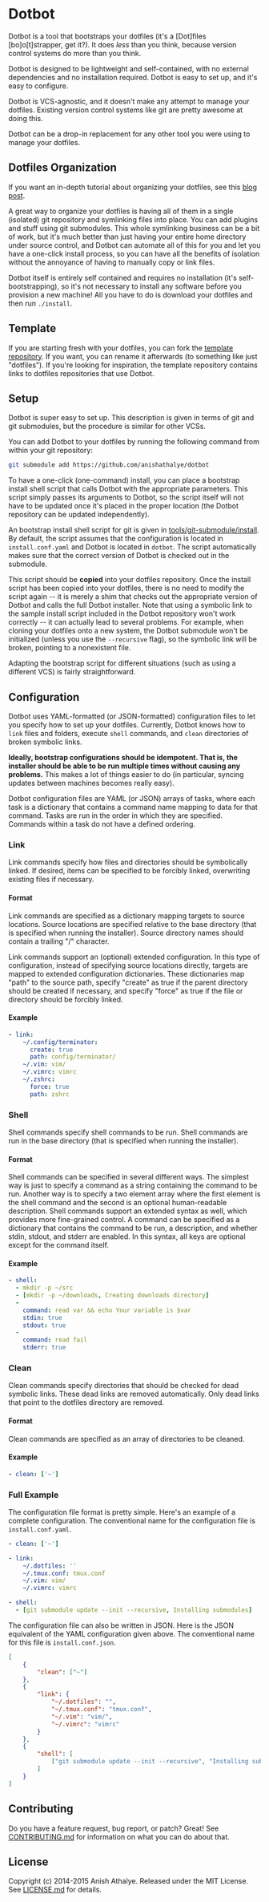 Dotbot
======

Dotbot is a tool that bootstraps your dotfiles (it's a [Dot]files
[bo]o[t]strapper, get it?). It does *less* than you think, because version
control systems do more than you think.

Dotbot is designed to be lightweight and self-contained, with no external
dependencies and no installation required. Dotbot is easy to set up, and it's
easy to configure.

Dotbot is VCS-agnostic, and it doesn't make any attempt to manage your
dotfiles. Existing version control systems like git are pretty awesome at doing
this.

Dotbot can be a drop-in replacement for any other tool you were using to manage
your dotfiles.

Dotfiles Organization
---------------------

If you want an in-depth tutorial about organizing your dotfiles, see this [blog
post][managing-dotfiles-post].

A great way to organize your dotfiles is having all of them in a single
(isolated) git repository and symlinking files into place. You can add plugins
and stuff using git submodules. This whole symlinking business can be a bit of
work, but it's much better than just having your entire home directory under
source control, and Dotbot can automate all of this for you and let you have a
one-click install process, so you can have all the benefits of isolation
without the annoyance of having to manually copy or link files.

Dotbot itself is entirely self contained and requires no installation (it's
self-bootstrapping), so it's not necessary to install any software before you
provision a new machine! All you have to do is download your dotfiles and then
run `./install`.

Template
--------

If you are starting fresh with your dotfiles, you can fork the [template
repository][template]. If you want, you can rename it afterwards (to something
like just "dotfiles"). If you're looking for inspiration, the template
repository contains links to dotfiles repositories that use Dotbot.

Setup
-----

Dotbot is super easy to set up. This description is given in terms of git and
git submodules, but the procedure is similar for other VCSs.

You can add Dotbot to your dotfiles by running the following command from
within your git repository:

```bash
git submodule add https://github.com/anishathalye/dotbot
```

To have a one-click (one-command) install, you can place a bootstrap install
shell script that calls Dotbot with the appropriate parameters. This script
simply passes its arguments to Dotbot, so the script itself will not have to be
updated once it's placed in the proper location (the Dotbot repository can be
updated independently).

An bootstrap install shell script for git is given in
[tools/git-submodule/install][git-install]. By default, the script assumes that
the configuration is located in `install.conf.yaml` and Dotbot is located in
`dotbot`. The script automatically makes sure that the correct version of
Dotbot is checked out in the submodule.

This script should be **copied** into your dotfiles repository. Once the
install script has been copied into your dotfiles, there is no need to modify
the script again -- it is merely a shim that checks out the appropriate version
of Dotbot and calls the full Dotbot installer. Note that using a symbolic link
to the sample install script included in the Dotbot repository won't work
correctly -- it can actually lead to several problems. For example, when
cloning your dotfiles onto a new system, the Dotbot submodule won't be
initialized (unless you use the `--recursive` flag), so the symbolic link will
be broken, pointing to a nonexistent file.

Adapting the bootstrap script for different situations (such as using a
different VCS) is fairly straightforward.

Configuration
-------------

Dotbot uses YAML-formatted (or JSON-formatted) configuration files to let you
specify how to set up your dotfiles. Currently, Dotbot knows how to `link`
files and folders, execute `shell` commands, and `clean` directories of broken
symbolic links.

**Ideally, bootstrap configurations should be idempotent. That is, the
installer should be able to be run multiple times without causing any
problems.** This makes a lot of things easier to do (in particular, syncing
updates between machines becomes really easy).

Dotbot configuration files are YAML (or JSON) arrays of tasks, where each task
is a dictionary that contains a command name mapping to data for that command.
Tasks are run in the order in which they are specified. Commands within a task
do not have a defined ordering.

### Link

Link commands specify how files and directories should be symbolically linked.
If desired, items can be specified to be forcibly linked, overwriting existing
files if necessary.

#### Format

Link commands are specified as a dictionary mapping targets to source
locations. Source locations are specified relative to the base directory (that
is specified when running the installer). Source directory names should contain
a trailing "/" character.

Link commands support an (optional) extended configuration. In this type of
configuration, instead of specifying source locations directly, targets are
mapped to extended configuration dictionaries. These dictionaries map "path" to
the source path, specify "create" as true if the parent directory should be
created if necessary, and specify "force" as true if the file or directory
should be forcibly linked.

#### Example

```yaml
- link:
    ~/.config/terminator:
      create: true
      path: config/terminator/
    ~/.vim: vim/
    ~/.vimrc: vimrc
    ~/.zshrc:
      force: true
      path: zshrc
```

### Shell

Shell commands specify shell commands to be run. Shell commands are run in the
base directory (that is specified when running the installer).

#### Format

Shell commands can be specified in several different ways. The simplest way is
just to specify a command as a string containing the command to be run. Another
way is to specify a two element array where the first element is the shell
command and the second is an optional human-readable description. Shell
commands support an extended syntax as well, which provides more fine-grained
control. A command can be specified as a dictionary that contains the command
to be run, a description, and whether stdin, stdout, and stderr are enabled. In
this syntax, all keys are optional except for the command itself.

#### Example

```yaml
- shell:
  - mkdir -p ~/src
  - [mkdir -p ~/downloads, Creating downloads directory]
  -
    command: read var && echo Your variable is $var
    stdin: true
    stdout: true
  -
    command: read fail
    stderr: true
```

### Clean

Clean commands specify directories that should be checked for dead symbolic
links. These dead links are removed automatically. Only dead links that point
to the dotfiles directory are removed.

#### Format

Clean commands are specified as an array of directories to be cleaned.

#### Example

```yaml
- clean: ['~']
```

### Full Example

The configuration file format is pretty simple. Here's an example of a complete
configuration. The conventional name for the configuration file is
`install.conf.yaml`.

```yaml
- clean: ['~']

- link:
    ~/.dotfiles: ''
    ~/.tmux.conf: tmux.conf
    ~/.vim: vim/
    ~/.vimrc: vimrc

- shell:
  - [git submodule update --init --recursive, Installing submodules]
```

The configuration file can also be written in JSON. Here is the JSON equivalent
of the YAML configuration given above. The conventional name for this file is
`install.conf.json`.

```json
[
    {
        "clean": ["~"]
    },
    {
        "link": {
            "~/.dotfiles": "",
            "~/.tmux.conf": "tmux.conf",
            "~/.vim": "vim/",
            "~/.vimrc": "vimrc"
        }
    },
    {
        "shell": [
            ["git submodule update --init --recursive", "Installing submodules"]
        ]
    }
]
```

Contributing
------------

Do you have a feature request, bug report, or patch? Great! See
[CONTRIBUTING.md][contributing] for information on what you can do about that.

License
-------

Copyright (c) 2014-2015 Anish Athalye. Released under the MIT License. See
[LICENSE.md][license] for details.

[template]: https://github.com/anishathalye/dotfiles_template
[git-install]: tools/git-submodule/install
[managing-dotfiles-post]: http://www.anishathalye.com/2014/08/03/managing-your-dotfiles/
[contributing]: CONTRIBUTING.md
[license]: LICENSE.md
